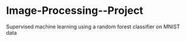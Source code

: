 # Image-Processing--Project
Supervised machine learning using a random forest classifier on MNIST data
